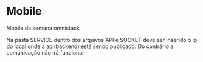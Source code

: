 # Mobile
Mobile da semana omnistack

Na pasta SERVICE dentro dos arquivos API e SOCKET deve ser inserido o ip do local onde a api(backend) está sendo publicado.
Do contrário a comunicação não irá funcionar
